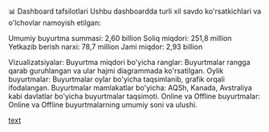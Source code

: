 📊 Dashboard tafsilotlari
Ushbu dashboardda turli xil savdo ko'rsatkichlari va o'lchovlar namoyish etilgan:

Umumiy buyurtma summasi: 2,60 billion
Soliq miqdori: 251,8 million
Yetkazib berish narxi: 78,7 million
Jami miqdor: 2,93 billion

Vizualizatsiyalar:
Buyurtma miqdori bo'yicha ranglar: Buyurtmalar rangga qarab guruhlangan va ular hajmi diagrammada ko'rsatilgan.
Oylik buyurtmalar: Buyurtmalar oylar bo'yicha taqsimlanib, grafik orqali ifodalangan.
Buyurtmalar mamlakatlar bo'yicha: AQSh, Kanada, Avstraliya kabi davlatlar bo'yicha buyurtmalar taqsimoti.
Online va Offline buyurtmalar: Online va Offline buyurtmalarning umumiy soni va ulushi.


[text](exam3.pdf)